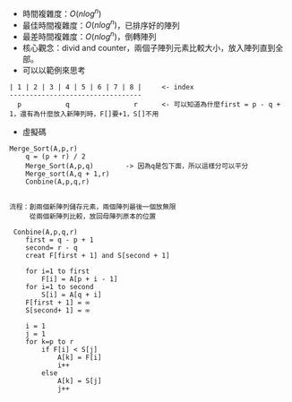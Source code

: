 * 時間複雜度：$O(nlog^n)$
* 最佳時間複雜度：$O(nlog^n)$，已排序好的陣列
* 最差時間複雜度：$O(nlog^n)$，倒轉陣列
* 核心觀念：divid and counter，兩個子陣列元素比較大小，放入陣列直到全部。
* 可以以範例來思考
``` 
| 1 | 2 | 3 | 4 | 5 | 6 | 7 | 8 |     <- index
---------------------------------
  p           q                r      <- 可以知道為什麼first = p - q + 1，還有為什麼放入新陣列時，F[]要+1，S[]不用
```
* 虛擬碼
```
Merge_Sort(A,p,r)
	q = (p + r) / 2
	Merge_Sort(A,p,q)        -> 因為q是包下面，所以這樣分可以平分
	Merge_sort(A,q + 1,r)
	Conbine(A,p,q,r)


流程：創兩個新陣列儲存元素，兩個陣列最後一個放無限
	 從兩個新陣列比較，放回母陣列原本的位置  

 Conbine(A,p,q,r)
	first = q - p + 1
	second= r - q
	creat F[first + 1] and S[second + 1]

	for i=1 to first
		F[i] = A[p + i - 1]
	for i=1 to second
		S[i] = A[q + i]
	F[first + 1] = ∞
	S[second+ 1] = ∞

	i = 1 
	j = 1 
	for k=p to r
		if F[i] < S[j]
			A[k] = F[i]
			i++
		else 
			A[k] = S[j]
			j++